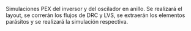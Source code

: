 Simulaciones PEX del inversor y del oscilador en anillo. Se realizará el layout, se correrán los flujos de DRC y LVS, se extraerán los elementos parásitos y se realizará la simulación respectiva.
